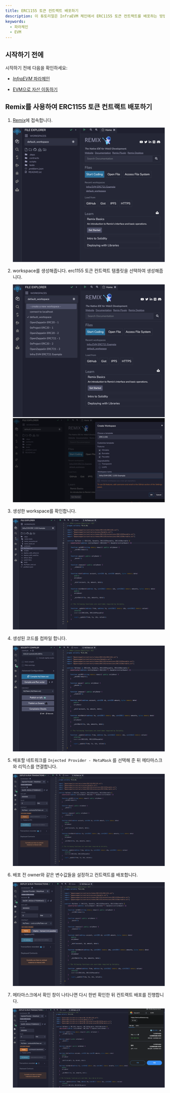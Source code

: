 ```yaml
---
title: ERC1155 토큰 컨트랙트 배포하기
description: 이 튜토리얼은 InfraEVM 체인에서 ERC1155 토큰 컨트랙트를 배포하는 방법에 대해서 설명합니다.
keywords:
  - 파라체인
  - EVM
---
```


## 시작하기 전에

시작하기 전에 다음을 확인하세요:

- [*InfraEVM* 파라체인](../../../service-chains/infra-evm-parachain.md)

- [EVM으로 자산 이동하기](./deposit-and-withdraw-token.md)

## Remix를 사용하여 ERC1155 토큰 컨트랙트 배포하기

1. [Remix](https://remix.ethereum.org)에 접속합니다. 

    ![erc-1155remix-main](/media/images/docs/infrablockchain/tutorials/service-chains/infra-evm-parachain/erc1155-remix-main.png)

2. workspace를 생성해줍니다. erc1155 토큰 컨트랙트 템플릿을 선택하여 생성해줍니다.

    ![erc1155-create-workspace](/media/images/docs/infrablockchain/tutorials/service-chains/infra-evm-parachain/erc1155-create-workspace.png)
    ![erc1155-choose-template](/media/images/docs/infrablockchain/tutorials/service-chains/infra-evm-parachain/erc1155-choose-template.png)

3. 생성한 workspace를 확인합니다.

    ![erc1155-check-code](/media/images/docs/infrablockchain/tutorials/service-chains/infra-evm-parachain/erc1155-check-code.png)

4. 생성된 코드를 컴파일 합니다.

    ![erc1155-compile-code](/media/images/docs/infrablockchain/tutorials/service-chains/infra-evm-parachain/erc1155-compile-code.png)

5. 배포할 네트워크를 `Injected Provider - MetaMask` 를 선택해 준 뒤 메타마스크와 리믹스를 연결합니다.

    ![erc1155-inject-provider](/media/images/docs/infrablockchain/tutorials/service-chains/infra-evm-parachain/erc1155-inject-provider.png)

6. 배포 전 owner와 같은 변수값들을 설정하고 컨트랙트를 배포합니다.

    ![erc1155-deploy](/media/images/docs/infrablockchain/tutorials/service-chains/infra-evm-parachain/erc1155-deploy.png)

7. 메타마스크에서 확인 창이 나타나면 다시 한번 확인한 뒤 컨트랙트 배포를 진행합니다.

    ![erc1155-deploy-check](/media/images/docs/infrablockchain/tutorials/service-chains/infra-evm-parachain/erc1155-deploy-check.png)